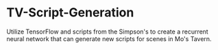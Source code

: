 # TV-Script-Generation
Utilize TensorFlow and scripts from the Simpson's to create a recurrent neural network that can generate new scripts for scenes in Mo's Tavern.
